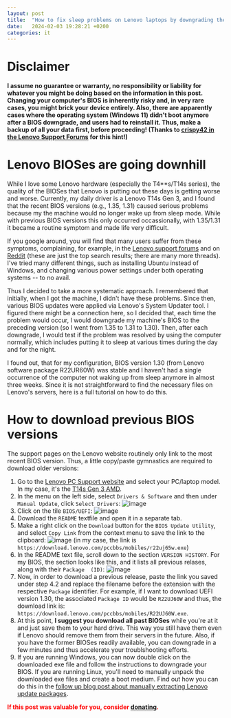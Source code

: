 ```yaml
---
layout: post
title:  "How to fix sleep problems on Lenovo laptops by downgrading the BIOS"
date:   2024-02-03 19:28:21 +0200
categories: it
---
```


# Disclaimer
**I assume no guarantee or warranty, no responsibility or liability for whatever you might be doing based on the information in this post. Changing your computer's BIOS is inherently risky and, in very rare cases, you might brick your device entirely. Also, there are apparently cases where the operating system (Windows 11) didn't boot anymore after a BIOS downgrade, and users had to reinstall it. Thus, make a backup of all your data first, before proceeding! (Thanks to [crispy42 in the Lenovo Support Forums](https://forums.lenovo.com/t5/ThinkPad-T400-T500-and-newer-T-series-Laptops/Please-bring-back-S3-sleep/m-p/5285890?page=1#6247782) for this hint!)**

# Lenovo BIOSes are going downhill
While I love some Lenovo hardware (especially the T4**s/T14s series), the quality of the BIOSes that Lenovo is putting out these days is getting worse and worse. Currently, my daily driver is a Lenovo T14s Gen 3, and I found that the recent BIOS versions (e.g., 1.35, 1.31) caused serious problems because my the machine would no longer wake up from sleep mode. While with previous BIOS versions this only occurred occassionally, with 1.35/1.31 it became a routine symptom and made life very difficult.

If you google around, you will find that many users suffer from these symptoms, complaining, for example, in the [Lenovo support forums](https://forums.lenovo.com/t5/ThinkPad-T400-T500-and-newer-T-series-Laptops/T14-won-t-wake-up-out-sleep/m-p/5155189?page=1) and on [Reddit](https://www.reddit.com/r/thinkpad/comments/w35d1w/new_t14s_gen_3_amd_sleep_issues_already/) (these are just the top search results; there are many more threads). I've tried many different things, such as installing Ubuntu instead of Windows, and changing various power settings under both operating systems -- to no avail.

Thus I decided to take a more systematic approach. I remembered that initially, when I got the machine, I didn't have these problems. Since then, various BIOS updates were applied via Lenovo's System Updater tool. I figured there might be a connection here, so I decided that, each time the problem would occur, I would downgrade my machine's BIOS to the preceding version (so I went from 1.35 to 1.31 to 1.30). Then, after each downgrade, I would test if the problem was resolved by using the computer normally, which includes putting it to sleep at various times during the day and for the night.

I found out, that for my configuration, BIOS version 1.30 (from Lenovo software package R22UR60W) was stable and I haven't had a single occurrence of the computer not waking up from sleep anymore in almost three weeks. Since it is not straightforward to find the necessary files on Lenovo's servers, here is a full tutorial on how to do this.

# How to download previous BIOS versions
The support pages on the Lenovo website routinely only link to the most recent BIOS version. Thus, a little copy/paste gymnastics are required to download older versions:
1. Go to the [Lenovo PC Support website](https://pcsupport.lenovo.com) and select your PC/laptop model. In my case, it's the [T14s Gen 3 AMD](https://pcsupport.lenovo.com/cy/en/products/laptops-and-netbooks/thinkpad-t-series-laptops/thinkpad-t14s-gen-3-type-21cq-21cr).
2. In the menu on the left side, select `Drivers & Software` and then under `Manual Update`, click `Select Drivers`:
![image](https://github.com/mdiez/mdiez.github.io/assets/7477044/52b7c1fc-0fb0-4f8b-8953-c2c87bda3c57)
3. Click on the tile `BIOS/UEFI`:
![image](https://github.com/mdiez/mdiez.github.io/assets/7477044/72f7da5b-26fe-4559-bf8a-34d6de20c176)
4. Download the `README` textfile and open it in a separate tab.
5. Make a right click on the `Download` button for the `BIOS Update Utility`, and select `Copy Link` from the context menu to save the link to the clipboard:
![image](https://github.com/mdiez/mdiez.github.io/assets/7477044/61ca2fec-9532-434e-97cf-969762e2b06f)
(in my case, the link is `https://download.lenovo.com/pccbbs/mobiles/r22uj65w.exe`)
6. In the README text file, scroll down to the section `VERSION HISTORY`. For my BIOS, the section looks like this, and it lists all previous relases, along with their `Package  (ID)`:
![image](https://github.com/mdiez/mdiez.github.io/assets/7477044/5abe7ac0-a8dc-4fc1-9b9b-0cbeafcec04f)
7. Now, in order to download a previous release, paste the link you saved under step 4.2 and replace the filename before the extension with the respective `Package` identifier. For example, if I want to download UEFI version 1.30, the associated `Package ID` would be `R22UJ60W` and thus, the download link is:
`https://download.lenovo.com/pccbbs/mobiles/R22UJ60W.exe`.
8. At this point, **I suggest you download all past BIOSes** while you're at it and just save them to your hard drive. This way you still have them even if Lenovo should remove them from their servers in the future. Also, if you have the former BIOSes readily available, you can downgrade in a few minutes and thus accelerate your troublshooting efforts.
9. If you are running Windows, you can now double click on the downloaded exe file and follow the instructions to downgrade your BIOS. If you are running Linux, you'll need to manually unpack the downloaded exe files and create a boot medium. Find out how you can do this in the [follow up blog post about manually extracting Lenovo update packages](/it/2024/02/03/Manually-unpack-Lenovo-update-packages.html).

<span style="color: red;">**If this post was valuable for you, consider [donating](https://www.paypal.com/donate/?hosted_button_id=FW2YGYBRUPYBS).**</span>

